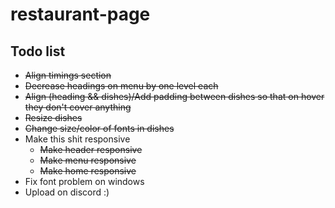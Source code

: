 # restaurant-page

## Todo list

- ~~Align timings section~~
- ~~Decrease headings on menu by one level each~~
- ~~Align (heading && dishes)/Add padding between dishes so that on hover they don't cover anything~~
- ~~Resize dishes~~
- ~~Change size/color of fonts in dishes~~
- Make this shit responsive
  - ~~Make header responsive~~
  - ~~Make menu responsive~~
  - ~~Make home responsive~~
- Fix font problem on windows
- Upload on discord :)
